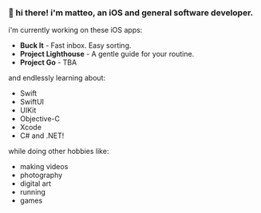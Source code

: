 ### 👋 hi there! i'm matteo, an iOS and general software developer.

i'm currently working on these iOS apps:

- **Buck It** - Fast inbox. Easy sorting.
- **Project Lighthouse** - A gentle guide for your routine.
- **Project Go** - TBA

and endlessly learning about:

- Swift
- SwiftUI
- UIKit
- Objective-C
- Xcode
- C# and .NET!

while doing other hobbies like:
- making videos
- photography
- digital art
- running
- games
